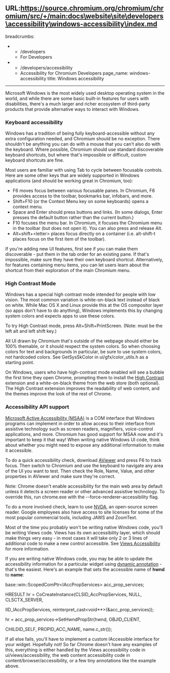 URL:https://source.chromium.org/chromium/chromium/src/+/main:docs\website\site\developers\accessibility\windows-accessibility\index.md
---
breadcrumbs:
- - /developers
  - For Developers
- - /developers/accessibility
  - Accessibility for Chromium Developers
page_name: windows-accessibility
title: Windows accessibility
---

Microsoft Windows is the most widely used desktop operating system in the world,
and while there are some basic built-in features for users with disabilities,
there's a much larger and richer ecosystem of third-party products that provide
alternative ways to interact with Windows.

### Keyboard accessibility

Windows has a tradition of being fully keyboard-accessible without any extra
configuration needed, and Chromium should be no exception. There shouldn't be
anything you can do with a mouse that you can't also do with the keyboard. Where
possible, Chromium should use standard discoverable keyboard shortcuts, but
where that's impossible or difficult, custom keyboard shortcuts are fine.

Most users are familiar with using Tab to cycle between focusable controls. Here
are some other keys that are widely supported in Windows applications (and
should be working great in Chromium, too):

*   F6 moves focus between various focusable panes. In Chromium, F6
            provides access to the toolbar, bookmarks bar, infobars, and more.
*   Shift+F10 (or the Context Menu key on some keyboards) opens a
            context menu.
*   Space and Enter should press buttons and links. (In some dialogs,
            Enter presses the default button rather than the current button.)
*   F10 focuses the menu bar. In Chromium, it focuses the Chromium menu
            in the toolbar (but does not open it). You can also press and
            release Alt.
*   Alt+shift+&lt;letter&gt; places focus directly on a container (i.e.
            alt-shift-t places focus on the first item of the toolbar).

If you're adding new UI features, first see if you can make them discoverable -
put them in the tab order for an existing pane. If that's impossible, make sure
they have their own keyboard shortcut. Alternatively, for features containing
menu items, you can let users learn about the shortcut from their exploration of
the main Chromium menu.

### High Contrast Mode

Windows has a special high contrast mode intended for people with low vision.
The most common variation is white-on-black text instead of black on white.
While Mac OS X and Linux provide this at the OS compositor layer (so apps don't
have to do anything), Windows implements this by changing system colors and
expects apps to use these colors.

To try High Contrast mode, press Alt+Shift+PrintScreen. (Note: must be the left
alt and left shift key.)

All UI drawn by Chromium that's outside of the webpage should either be 100%
themable, or it should respect the system colors. So when choosing colors for
text and backgrounds in particular, be sure to use system colors, not hardcoded
colors. See GetSysSkColor in ui/gfx/color_utils.h as a starting point.

On Windows, users who have high-contrast mode enabled will see a bubble the
first time they open Chrome, prompting them to install the [High
Contrast](https://chrome.google.com/webstore/detail/high-contrast/djcfdncoelnlbldjfhinnjlhdjlikmph)
extension and a white-on-black theme from the web store (both optional). The
High Contrast extension improves the readability of web content, and the themes
improve the look of the rest of Chrome.

### Accessibility API support

[Microsoft Active Accessibility
(MSAA)](http://msdn.microsoft.com/en-us/library/ms971310.aspx) is a COM
interface that Windows programs can implement in order to allow access to their
interface from assistive technology such as screen readers, magnifiers,
voice-control applications, and more. Chromium has good support for MSAA now and
it's important to keep it that way! When writing native Windows UI code, think
about whether you might need to expose any additional information to make it
accessible.

To do a quick accessibility check, download
[AViewer](http://www.paciellogroup.com/blog/2011/06/aviewer-beta-updated/) and
press F6 to track focus. Then switch to Chromium and use the keyboard to
navigate any area of the UI you want to test. Then check the Role, Name, Value,
and other properties in AViewer and make sure they're correct.

Note: Chrome doesn't enable accessibility for the main web area by default
unless it detects a screen reader or other advanced assistive technology. To
override this, run chrome.exe with the --force-renderer-accessibility flag.

To do a more involved check, learn to use [NVDA](http://www.nvda-project.org/),
an open-source screen reader. Google employees also have access to site licenses
for some of the most popular commercial tools, including JAWS and ZoomText.

Most of the time you probably won't be writing native Windows code, you'll be
writing Views code. Views has its own accessibility layer, which should make
things very easy - in most cases it will take only 2 or 3 lines of additional
code to make a new control accessible. See [Views
Accessibility](/developers/accessibility/views-accessibility) for more
information.

If you are writing native Windows code, you may be able to update the
accessibility information for a particular widget using [dynamic
annotation](http://msdn.microsoft.com/en-us/windows/cc307286) - that's the
easiest. Here's an example that sets the accessible name of **hwnd** to
**name**:

base::win::ScopedComPtr&lt;IAccPropServices&gt; acc_prop_services;

HRESULT hr = CoCreateInstance(CLSID_AccPropServices, NULL, CLSCTX_SERVER,

IID_IAccPropServices, reinterpret_cast&lt;void\*\*&gt;(&acc_prop_services));

hr = acc_prop_services-&gt;SetHwndPropStr(hwnd, OBJID_CLIENT,

CHILDID_SELF, PROPID_ACC_NAME, name.c_str());

If all else fails, you'll have to implement a custom IAccessible interface for
your widget. Hopefully not! So far Chrome doesn't have any examples of this,
everything is either handled by the Views accessibility code in
ui/views/accessibility, the web content accessibility code in
content/browser/accessibility, or a few tiny annotations like the example above.
